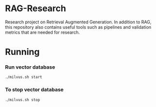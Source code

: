 # RAG-Research
Research project on Retrieval Augmented Generation. In addition to RAG, this repository also contains useful tools such as pipelines and validation metrics that are needed for research.

# Running

### Run vector database
```bash
./milvus.sh start
```
### To stop vector database
```bash
./milvus.sh stop
```